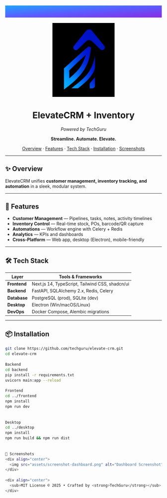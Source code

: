 <!-- Slim gradient banner + centered hero -->
<p align="center">
  <svg width="100%" height="92" viewBox="0 0 1200 92" xmlns="http://www.w3.org/2000/svg" role="img" aria-label="ElevateCRM">
    <defs>
      <linearGradient id="elevateA" x1="0" y1="0" x2="1" y2="1">
        <stop offset="0%" stop-color="#1FA3FF"/>
        <stop offset="50%" stop-color="#5B5CFF"/>
        <stop offset="100%" stop-color="#8A2BE2"/>
      </linearGradient>
    </defs>
    <rect width="1200" height="92" fill="url(#elevateA)"/>
  </svg>
</p>

<div align="center">
  <img src="assets/logo-elevatecrm.png" alt="ElevateCRM Logo" width="200" />
  <h1>ElevateCRM + Inventory</h1>
  <p><em>Powered by TechGuru</em></p>
  <p><strong>Streamline. Automate. Elevate.</strong></p>

  <p>
    <a href="#-overview">Overview</a> ·
    <a href="#-features">Features</a> ·
    <a href="#-tech-stack">Tech Stack</a> ·
    <a href="#-installation">Installation</a> ·
    <a href="#-screenshots">Screenshots</a>
  </p>
</div>

---

## ✨ Overview
ElevateCRM unifies **customer management, inventory tracking, and automation** in a sleek, modular system.

---

## 🚀 Features
- **Customer Management** — Pipelines, tasks, notes, activity timelines  
- **Inventory Control** — Real-time stock, POs, barcode/QR capture  
- **Automations** — Workflow engine with Celery + Redis  
- **Analytics** — KPIs and dashboards  
- **Cross-Platform** — Web app, desktop (Electron), mobile-friendly

---

## 🛠 Tech Stack
| Layer        | Tools & Frameworks |
|-------------|---------------------|
| **Frontend** | Next.js 14, TypeScript, Tailwind CSS, shadcn/ui |
| **Backend**  | FastAPI, SQLAlchemy 2.x, Redis, Celery |
| **Database** | PostgreSQL (prod), SQLite (dev) |
| **Desktop**  | Electron (Win/macOS/Linux) |
| **DevOps**   | Docker Compose, Alembic migrations |

---

## 📦 Installation

```bash
git clone https://github.com/techguru/elevate-crm.git
cd elevate-crm

Backend
cd backend
pip install -r requirements.txt
uvicorn main:app --reload

Frontend
cd ../frontend
npm install
npm run dev


Desktop
cd ../desktop
npm install
npm run build && npm run dist


📸 Screenshots
<div align="center">
  <img src="assets/screenshot-dashboard.png" alt="Dashboard Screenshot" width="720"/>
</div>

<div align="center">
  <sub>MIT License © 2025 • Crafted by <strong>TechGuru</strong></sub>
</div>
```

